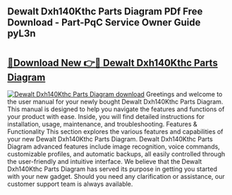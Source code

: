 ## Dewalt Dxh140Kthc Parts Diagram PDf Free Download - Part-PqC Service Owner Guide pyL3n

# <h2><a href="http://dft8uv7.blite.top/?on=Dewalt+Dxh140Kthc+Parts+Diagram">🔗Download New 👉🔴 Dewalt Dxh140Kthc Parts Diagram</a></h2>

[![Dewalt Dxh140Kthc Parts Diagram download](https://i.imgur.com/lujVjoI.png)](http://dft8uv7.blite.top/?on=Dewalt+Dxh140Kthc+Parts+Diagram)
Greetings and welcome to the user manual for your newly bought Dewalt Dxh140Kthc Parts Diagram. This manual is designed to help you navigate the features and functions of your product with ease. Inside, you will find detailed instructions for installation, usage, maintenance, and troubleshooting. Features & Functionality This section explores the various features and capabilities of your new Dewalt Dxh140Kthc Parts Diagram. Dewalt Dxh140Kthc Parts Diagram advanced features include image recognition, voice commands, customizable profiles, and automatic backups, all easily controlled through the user-friendly and intuitive interface. We believe that the Dewalt Dxh140Kthc Parts Diagram has served its purpose in getting you started with your new gadget. Should you need any clarification or assistance, our customer support team is always available.
